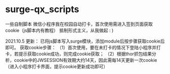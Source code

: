 # surge-qx_scripts
一些自制脚本
微信小程序我在校园自动打卡，首次使用需进入签到页面获取cookie（js脚本内有教程）
抵制形式主义，从我做起 : )

2021.10.5 更新：
已将js脚本写入surge模块，添加module后按步骤获取cookie后即可。
获取cookie步骤：
（1）首次使用，要在未打卡的情况下登陆小程序并打卡，若提示获取cookie成功，则完成cookie获取；
（2）根据thor抓包结果分析，cookie中的JWSESSION有效期大约14天，因此需每14天更新一次cookie（进入小程序打卡界面，提示cookie更新成功即可）
